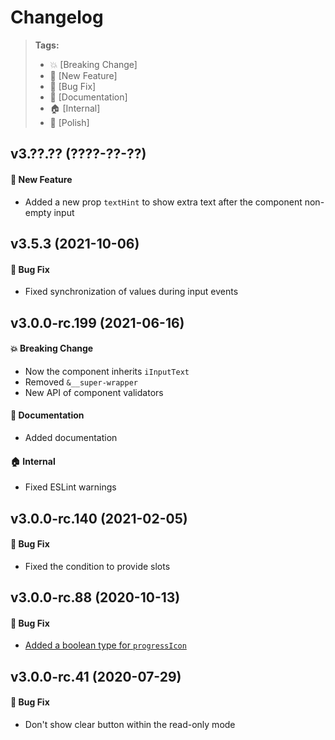 Changelog
=========

> **Tags:**
> - :boom:       [Breaking Change]
> - :rocket:     [New Feature]
> - :bug:        [Bug Fix]
> - :memo:       [Documentation]
> - :house:      [Internal]
> - :nail_care:  [Polish]

## v3.??.?? (????-??-??)

#### :rocket: New Feature

* Added a new prop `textHint` to show extra text after the component non-empty input

## v3.5.3 (2021-10-06)

#### :bug: Bug Fix

* Fixed synchronization of values during input events

## v3.0.0-rc.199 (2021-06-16)

#### :boom: Breaking Change

* Now the component inherits `iInputText`
* Removed `&__super-wrapper`
* New API of component validators

#### :memo: Documentation

* Added documentation

#### :house: Internal

* Fixed ESLint warnings

## v3.0.0-rc.140 (2021-02-05)

#### :bug: Bug Fix

* Fixed the condition to provide slots

## v3.0.0-rc.88 (2020-10-13)

#### :bug: Bug Fix

* [Added a boolean type for `progressIcon`](https://github.com/V4Fire/Client/pull/409/files)

## v3.0.0-rc.41 (2020-07-29)

#### :bug: Bug Fix

* Don't show clear button within the read-only mode
